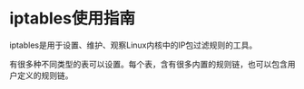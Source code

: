 # iptables使用指南

iptables是用于设置、维护、观察Linux内核中的IP包过滤规则的工具。

有很多种不同类型的表可以设置。每个表，含有很多内置的规则链，也可以包含用户定义的规则链。



